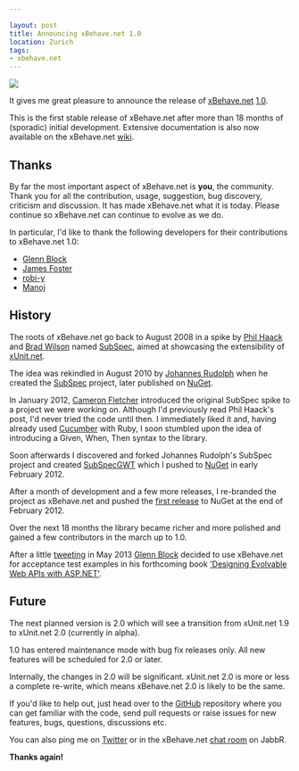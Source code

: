 ```yaml
---

layout: post
title: Announcing xBehave.net 1.0
location: Zurich
tags:
- xbehave.net
---
```


![](https://raw.github.com/xbehave/xbehave.net/master/assets/xbehave_128x128.png)

It gives me great pleasure to announce the release of [xBehave.net](http://xbehave.github.io/) [1.0](https://www.nuget.org/packages/Xbehave/1.0.0).

This is the first stable release of xBehave.net after more than 18 months of (sporadic) initial development. Extensive documentation is also now available on the xBehave.net [wiki](https://github.com/xbehave/xbehave.net/wiki).

<!--excerpt-->

## Thanks ##

By far the most important aspect of xBehave.net is **you**, the community. Thank you for all the contribution, usage, suggestion, bug discovery, criticism and discussion. It has made xBehave.net what it is today. Please continue so xBehave.net can continue to evolve as we do.

In particular, I'd like to thank the following developers for their contributions to xBehave.net 1.0:

- [Glenn Block](https://github.com/glennblock)
- [James Foster](https://github.com/jamesfoster)
- [robi-y](https://github.com/robi-y)
- [Manoj](https://github.com/manojlds)

## History ##

The roots of xBehave.net go back to August 2008 in a spike by [Phil Haack](http://haacked.com/) and [Brad Wilson](http://bradwilson.typepad.com/) named [SubSpec](http://haacked.com/archive/2008/08/23/introducing-subspec.aspx), aimed at showcasing the extensibility of [xUnit.net](https://xunit.codeplex.com/).

The idea was rekindled in August 2010 by [Johannes Rudolph](http://jorudolph.wordpress.com/) when he created the [SubSpec](https://bitbucket.org/johannesrudolph/subspec) project, later published on [NuGet](https://www.nuget.org/packages/SubSpec/).

In January 2012, [Cameron Fletcher](http://cameronfletcher.com/) introduced the original SubSpec spike to a project we were working on. Although I'd previously read Phil Haack's post, I'd never tried the code until then. I immediately liked it and, having already used [Cucumber](http://cukes.info/) with Ruby, I soon stumbled upon the idea of introducing a Given, When, Then syntax to the library.

Soon afterwards I discovered and forked Johannes Rudolph's SubSpec project and created [SubSpecGWT](https://bitbucket.org/adamralph/subspecgwt) which I pushed to [NuGet](https://www.nuget.org/packages/SubSpecGWT) in early February 2012.

After a month of development and a few more releases, I re-branded the project as xBehave.net and pushed the [first release](https://www.nuget.org/packages/Xbehave/0.7.0) to NuGet at the end of February 2012.

Over the next 18 months the library became richer and more polished and gained a few contributors in the march up to 1.0.

After a little [tweeting](https://twitter.com/gblock/status/338899543821262849) in May 2013 [Glenn Block](https://twitter.com/gblock) decided to use xBehave.net for acceptance test examples in his forthcoming book ['Designing Evolvable Web APIs with ASP.NET'](http://shop.oreilly.com/product/0636920026617.do).

## Future ##

The next planned version is 2.0 which will see a transition from xUnit.net 1.9 to xUnit.net 2.0 (currently in alpha).

1.0 has entered maintenance mode with bug fix releases only. All new features will be scheduled for 2.0 or later.

Internally, the changes in 2.0 will be significant. xUnit.net 2.0 is more or less a complete re-write, which means xBehave.net 2.0 is likely to be the same.

If you'd like to help out, just head over to the [GitHub](https://github.com/xbehave/xbehave.net/) repository where you can get familiar with the code, send pull requests or raise issues for new features, bugs, questions, discussions etc.

You can also ping me on [Twitter](https://twitter.com/adamralph) or in the xBehave.net [chat room](https://jabbr.net/#/rooms/xbehavenet) on JabbR.

**Thanks again!**
